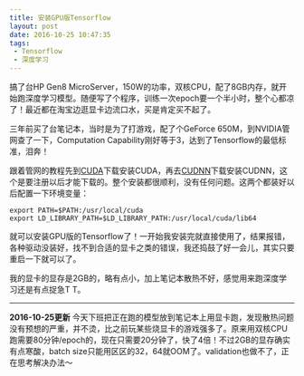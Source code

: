 ```yaml
---
title: 安装GPU版Tensorflow
layout: post
date: 2016-10-25 10:47:35
tags:
 - Tensorflow
 - 深度学习
---
```

搞了台HP Gen8 MicroServer，150W的功率，双核CPU，配了8GB内存，就开始跑深度学习模型。随便写了个程序，训练一次epoch要一个半小时，整个心都凉了！最近都在淘宝边逛显卡边流口水，买是肯定买不起了。

三年前买了台笔记本，当时是为了打游戏，配了个GeForce 650M，到NVIDIA管网查了一下，Computation Capability刚好等于3，达到了Tensorflow的最低标准，泪奔！

<!-- more -->

跟着管网的教程先到[CUDA](https://developer.nvidia.com/cuda-downloads)下载安装CUDA，再去[CUDNN](https://developer.nvidia.com/cudnn)下载安装CUDNN，这个是要注册以后才能下载的。整个安装都很顺利，没有任何问题。这两个都装好以后配置一下环境变量：
```
export PATH=$PATH:/usr/local/cuda
export LD_LIBRARY_PATH=$LD_LIBRARY_PATH:/usr/local/cuda/lib64
```
就可以安装GPU版的Tensorflow了！一开始我安装完就直接使用了，结果报错，各种驱动没装好，找不到合适的显卡之类的错误，我还捣鼓了好一会儿，其实只要重启一下就可以了。

我的显卡的显存是2GB的，略有点小，加上笔记本散热不好，感觉用来跑深度学习还是有点捉急T T。

-----------
**2016-10-25更新**
今天下班把正在跑的模型放到笔记本上用显卡跑，发现散热问题没有预想的严重，并不烫，比之前玩某些烧显卡的游戏强多了。原来用双核CPU跑需要80分钟/epoch的，现在只需要20分钟了，快了4倍！不过2GB的显存确实有点寒酸，batch size只能用区区的32，64就OOM了。validation也做不了，正在思考解决办法～
